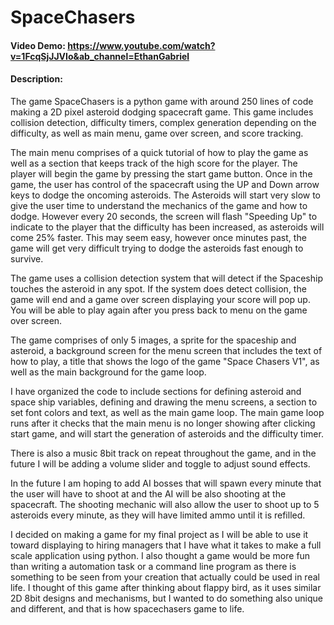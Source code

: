 # SpaceChasers
#### Video Demo: https://www.youtube.com/watch?v=1FcqSjJJVIo&ab_channel=EthanGabriel
#### Description:
The game SpaceChasers is a python game with around 250 lines of code making a 2D pixel asteroid dodging spacecraft game. This game includes collision detection, difficulty timers, complex generation depending on the difficulty, as well as main menu, game over screen, and score tracking.

The main menu comprises of a quick tutorial of how to play the game as well as a section that keeps track of the high score for the player. The player will begin the game by pressing the start game button. Once in the game, the user has control of the spacecraft using the UP and Down arrow keys to dodge the oncoming asteroids. The Asteroids will start very slow to give the user time to understand the mechanics of the game and how to dodge. However every 20 seconds, the screen will flash "Speeding Up" to indicate to the player that the difficulty has been increased, as asteroids will come 25% faster. This may seem easy, however once minutes past, the game will get very difficult trying to dodge the asteroids fast enough to survive.

The game uses a collision detection system that will detect if the Spaceship touches the asteroid in any spot. If the system does detect collision, the game will end and a game over screen displaying your score will pop up. You will be able to play again after you press back to menu on the game over screen.

The game comprises of only 5 images, a sprite for the spaceship and asteroid, a background screen for the menu screen that includes the text of how to play, a title that shows the logo of the game "Space Chasers V1", as well as the main background for the game loop.

I have organized the code to include sections for defining asteroid and space ship variables, defining and drawing the menu screens, a section to set font colors and text, as well as the main game loop. The main game loop runs after it checks that the main menu is no longer showing after clicking start game, and will start the generation of asteroids and the difficulty timer.

There is also a music 8bit track on repeat throughout the game, and in the future I will be adding a volume slider and toggle to adjust sound effects.

In the future I am hoping to add AI bosses that will spawn every minute that the user will have to shoot at and the AI will be also shooting at the spacecraft. The shooting mechanic will also allow the user to shoot up to 5 asteroids every minute, as they will have limited ammo until it is refilled.

I decided on making a game for my final project as I will be able to use it toward displaying to hiring managers that I have what it takes to make a full scale application using python. I also thought a game would be more fun than writing a automation task or a command line program as there is something to be seen from your creation that actually could be used in real life. I thought of this game after thinking about flappy bird, as it uses similar 2D 8bit designs and mechanisms, but I wanted to do something also unique and different, and that is how spacechasers game to life. 
